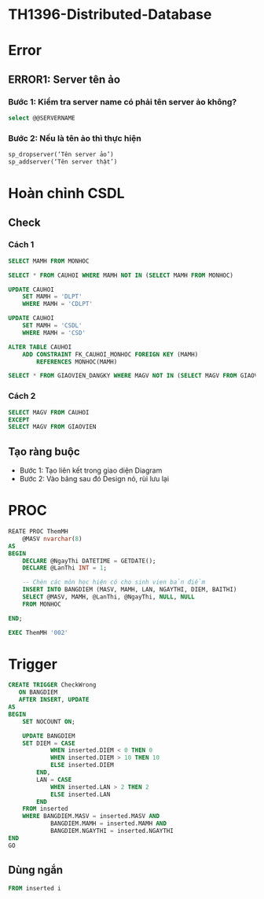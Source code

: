 # TH1396-Distributed-Database

# Error
## ERROR1: Server tên ảo
### Bước 1: Kiểm tra server name có phải tên server ảo không?
```SQL
select @@SERVERNAME
```

### Bước 2: Nếu là tên ảo thì thực hiện
```SQL
sp_dropserver(‘Tên server ảo’)
sp_addserver(‘Tên server thật’)
```

# Hoàn chỉnh CSDL
## Check 
### Cách 1
```SQL
SELECT MAMH FROM MONHOC

SELECT * FROM CAUHOI WHERE MAMH NOT IN (SELECT MAMH FROM MONHOC)

UPDATE CAUHOI
	SET MAMH = 'DLPT'
	WHERE MAMH = 'CDLPT'

UPDATE CAUHOI
	SET MAMH = 'CSDL'
	WHERE MAMH = 'CSD'

ALTER TABLE CAUHOI
	ADD CONSTRAINT FK_CAUHOI_MONHOC FOREIGN KEY (MAMH)
		REFERENCES MONHOC(MAMH)

SELECT * FROM GIAOVIEN_DANGKY WHERE MAGV NOT IN (SELECT MAGV FROM GIAOVIEN)
```

### Cách 2
```SQL
SELECT MAGV FROM CAUHOI
EXCEPT
SELECT MAGV FROM GIAOVIEN
```

## Tạo ràng buộc
- Bước 1: Tạo liên kết trong giao diện Diagram
- Bước 2: Vào bảng sau đó Design nó, rùi lưu lại

# PROC
```SQL
REATE PROC ThemMH
	@MASV nvarchar(8)
AS
BEGIN 
	DECLARE @NgayThi DATETIME = GETDATE();
	DECLARE @LanThi INT = 1;

	-- Chèn các môn học hiện có cho sinh vien bản điểm
	INSERT INTO BANGDIEM (MASV, MAMH, LAN, NGAYTHI, DIEM, BAITHI)
	SELECT @MASV, MAMH, @LanThi, @NgayThi, NULL, NULL
	FROM MONHOC

END;

EXEC ThemMH '002'
```

# Trigger
```SQL
CREATE TRIGGER CheckWrong
   ON BANGDIEM
   AFTER INSERT, UPDATE
AS 
BEGIN
	SET NOCOUNT ON;

	UPDATE BANGDIEM
	SET DIEM = CASE
			WHEN inserted.DIEM < 0 THEN 0
			WHEN inserted.DIEM > 10 THEN 10
			ELSE inserted.DIEM
		END,
		LAN = CASE
			WHEN inserted.LAN > 2 THEN 2
			ELSE inserted.LAN
		END
	FROM inserted
	WHERE BANGDIEM.MASV = inserted.MASV AND
			BANGDIEM.MAMH = inserted.MAMH AND
			BANGDIEM.NGAYTHI = inserted.NGAYTHI
END
GO
```
## Dùng ngắn
```SQL
FROM inserted i
```
